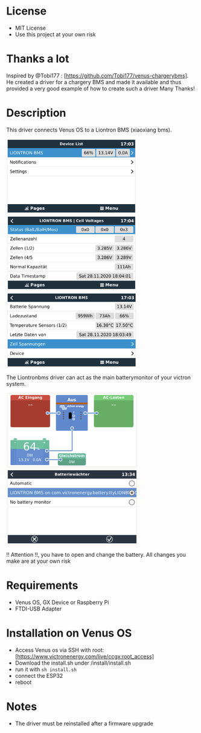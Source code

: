  # License
 - MIT License
 - Use this project at your own risk
# Thanks a lot

Inspired by @Tobi177 : [https://github.com/Tobi177/venus-chargerybms].
He created a driver for a chargery BMS and made it available and thus provided a very good example of how to create such a driver
Many Thanks!

# Description

This driver connects Venus OS to a Liontron BMS (xiaoxiang bms). 

<img src="https://github.com/capptn/venus-liontronbms/blob/Master/img/example1.png" height="200">
<img src="https://github.com/capptn/venus-liontronbms/blob/Master/img/example2.png" height="200">
<img src="https://github.com/capptn/venus-liontronbms/blob/Master/img/example3.png" height="200">


The Liontronbms driver can act as the main batterymonitor of your victron system.

<img src="https://github.com/capptn/venus-liontronbms/blob/Master/img/example4.png" height="200">
<img src="https://github.com/capptn/venus-liontronbms/blob/Master/img/example5.png" height="200">

!! Attention !!, you have to open and change the battery. All changes you make are at your own risk

# Requirements

- Venus OS, GX Device or Raspberry Pi
- FTDI-USB Adapter

# Installation on Venus OS
- Access Venus os via SSH with root: [https://www.victronenergy.com/live/ccgx:root_access]
- Download the install.sh under /install/install.sh
- run it with `sh install.sh`
- connect the ESP32
- reboot

# Notes
- The driver must be reinstalled after a firmware upgrade
